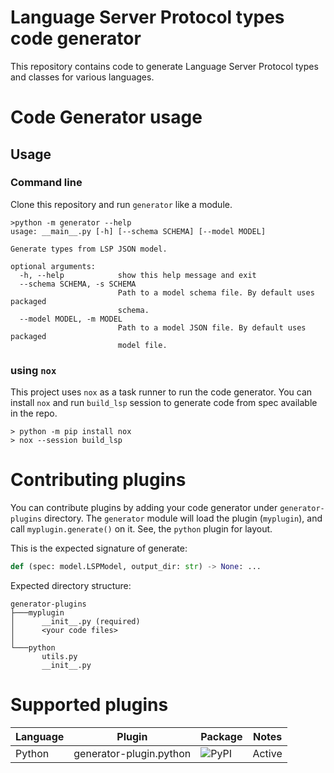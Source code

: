 # Language Server Protocol types code generator

This repository contains code to generate Language Server Protocol types and classes for various languages.

# Code Generator usage

## Usage

### Command line

Clone this repository and run `generator` like a module.

```console
>python -m generator --help
usage: __main__.py [-h] [--schema SCHEMA] [--model MODEL]

Generate types from LSP JSON model.

optional arguments:
  -h, --help            show this help message and exit
  --schema SCHEMA, -s SCHEMA
                        Path to a model schema file. By default uses packaged
                        schema.
  --model MODEL, -m MODEL
                        Path to a model JSON file. By default uses packaged
                        model file.
```

### using `nox`

This project uses `nox` as a task runner to run the code generator. You can install `nox` and run `build_lsp` session to generate code from spec available in the repo.

```console
> python -m pip install nox
> nox --session build_lsp
```

# Contributing plugins

You can contribute plugins by adding your code generator under `generator-plugins` directory. The `generator` module will load the plugin (`myplugin`), and call `myplugin.generate()` on it. See, the `python` plugin for layout.

This is the expected signature of generate:

```python
def (spec: model.LSPModel, output_dir: str) -> None: ...
```

Expected directory structure:

```
generator-plugins
├───myplugin
│      __init__.py (required)
│      <your code files>
│
└───python
       utils.py
       __init__.py

```

# Supported plugins

| Language | Plugin                  | Package                                                            | Notes  |
| -------- | ----------------------- | ------------------------------------------------------------------ | ------ |
| Python   | generator-plugin.python | ![PyPI](https://img.shields.io/pypi/v/lsprotocol?label=lsprotocol) | Active |
